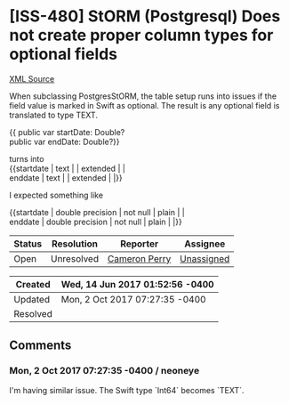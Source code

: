 # [ISS-480] StORM (Postgresql) Does not create proper column types for optional fields

[XML Source](../xml/ISS-480.xml)
<p><p>When subclassing PostgresStORM, the table setup runs into issues if the field value is marked in Swift as optional. The result is any optional field is translated to type TEXT.</p>

<p>{{  public var startDate: Double?<br/>
  public var endDate: Double?}}</p>

<p>turns into <br/>
{{startdate    | text   |           | extended |              |<br/>
 enddate      | text   |           | extended |              |}}</p>

<p>I expected something like</p>

<p>{{startdate    | double precision   |  not null         | plain |              |<br/>
 enddate      | double precision   |  not null         | plain |              |}}</p></p>





Status|Resolution|Reporter|Assignee
------|----------|--------|--------
Open|Unresolved|[Cameron Perry](mistercameron@gmail.com)|[Unassigned]($-1)





Created|Wed, 14 Jun 2017 01:52:56 -0400
-------|--------------
Updated|Mon, 2 Oct 2017 07:27:35 -0400
Resolved|


## Comments




### Mon, 2 Oct 2017 07:27:35 -0400 / neoneye 

<p><p>I'm having similar issue. The Swift type `Int64` becomes `TEXT`.</p></p>


